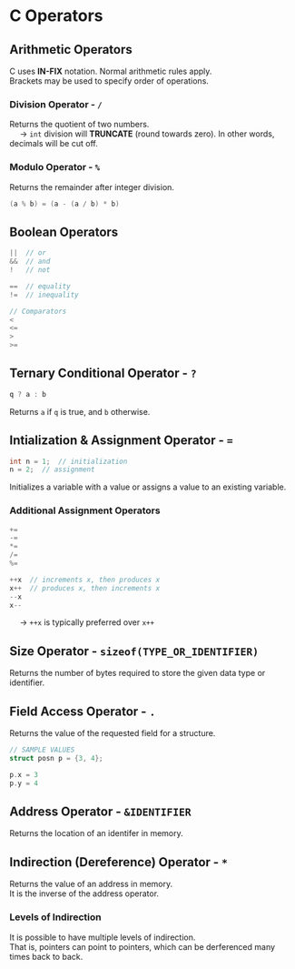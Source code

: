 # C Operators

## Arithmetic Operators
C uses **IN-FIX** notation. Normal arithmetic rules apply. <br>
Brackets may be used to specify order of operations. 

### Division Operator - `/`
Returns the quotient of two numbers. <br>
&emsp; → `int` division will **TRUNCATE** (round towards zero). In other words, decimals will be cut off. 

### Modulo Operator - `%`
Returns the remainder after integer division. 
```C
(a % b) = (a - (a / b) * b)

```
## Boolean Operators
```C
||  // or
&&  // and
!   // not

==  // equality
!=  // inequality

// Comparators
<
<=
>
>=

```
## Ternary Conditional Operator - `?`
```C
q ? a : b

```
Returns `a` if `q` is true, and `b` otherwise. 

## Intialization & Assignment Operator - `=`
```C
int n = 1;  // initialization
n = 2;  // assignment

```
Initializes a variable with a value or assigns a value to an existing variable.

### Additional Assignment Operators
```C
+=
-=
*=
/=
%=

++x  // increments x, then produces x
x++  // produces x, then increments x
--x
x--

```
&emsp; → `++x` is typically preferred over `x++`

## Size Operator - `sizeof(TYPE_OR_IDENTIFIER)`
Returns the number of bytes required to store the given data type or identifier. 

## Field Access Operator - `.`
Returns the value of the requested field for a structure.
```C
// SAMPLE VALUES
struct posn p = {3, 4};

p.x = 3
p.y = 4

```

## Address Operator - `&IDENTIFIER`
Returns the location of an identifer in memory. 

## Indirection (Dereference) Operator - `*`
Returns the value of an address in memory. <br>
It is the inverse of the address operator. 

### Levels of Indirection 
It is possible to have multiple levels of indirection. <br>
That is, pointers can point to pointers, which can be derferenced many times back to back. 

















